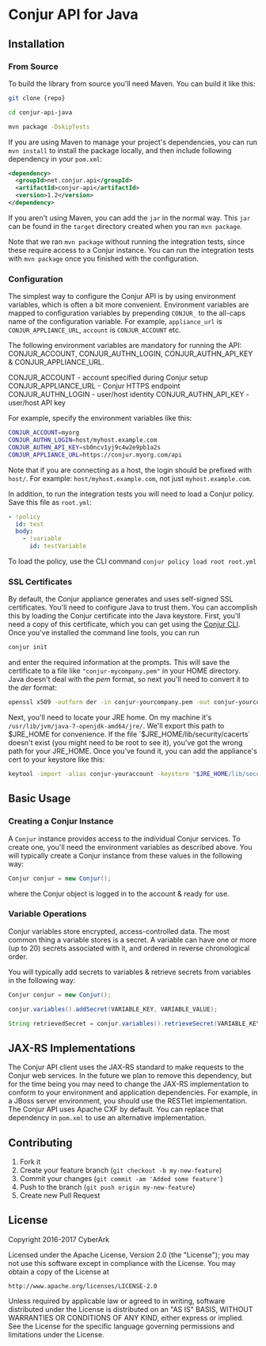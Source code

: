Conjur API for Java
===================

## Installation

### From Source

To build the library from source you'll need Maven.  You can build it like this:

```bash
git clone {repo}

cd conjur-api-java

mvn package -DskipTests

```

If you are using Maven to manage your project's dependencies, you can run `mvn install` to install the package locally, and then include following dependency in your `pom.xml`:

```xml
<dependency>
  <groupId>net.conjur.api</groupId>
  <artifactId>conjur-api</artifactId>
  <version>1.2</version>
</dependency>
```

If you aren't using Maven, you can add the `jar` in the normal way. This `jar` can be found in
the `target` directory created when you ran `mvn package`.

Note that we ran `mvn package` without running the integration tests, since these require access to a Conjur instance. You can run the 
integration tests with `mvn package` once you finished with the configuration.

### Configuration

The simplest way to configure the Conjur API is by using environment variables, which is often a bit more convenient. 
Environment variables are mapped to configuration variables by prepending `CONJUR_` to the all-caps name of the 
configuration variable. For example, `appliance_url` is `CONJUR_APPLIANCE_URL`, `account` is `CONJUR_ACCOUNT` etc.  

The following environment variables are mandatory for running the API: CONJUR_ACCOUNT, CONJUR_AUTHN_LOGIN, CONJUR_AUTHN_API_KEY & CONJUR_APPLIANCE_URL.

CONJUR_ACCOUNT - account specified during Conjur setup
CONJUR_APPLIANCE_URL - Conjur HTTPS endpoint
CONJUR_AUTHN_LOGIN - user/host identity
CONJUR_AUTHN_API_KEY - user/host API key

For example, specify the environment variables like this:

```bash
CONJUR_ACCOUNT=myorg
CONJUR_AUTHN_LOGIN=host/myhost.example.com
CONJUR_AUTHN_API_KEY=sb0ncv1yj9c4w2e9pb1a2s
CONJUR_APPLIANCE_URL=https://conjur.myorg.com/api
```

Note that if you are connecting as a host, the login should be prefixed with `host/`. For example: `host/myhost.example.com`,
not just `myhost.example.com`.

In addition, to run the integration tests you will need to load a Conjur policy. Save this file as `root.yml`:

```yaml
- !policy
  id: test
  body:
    - !variable
      id: testVariable
```

To load the policy, use the CLI command `conjur policy load root root.yml`

### SSL Certificates

By default, the Conjur appliance generates and uses self-signed SSL certificates. You'll need to configure
Java to trust them. You can accomplish this by loading the Conjur certificate into the Java keystore.
First, you'll need a copy of this certificate, which you can get using the [Conjur CLI](https://developer.conjur.net/cli).
Once you've installed the command line tools, you can run

```bash
conjur init
```

and enter the required information at the prompts.  This will save the certificate to a file like `"conjur-mycompany.pem"`
in your HOME directory.  Java doesn't deal with the *pem* format, so next you'll need to convert it to the *der* format:

```bash
openssl x509 -outform der -in conjur-yourcompany.pem -out conjur-yourcompany.der
```

Next, you'll need to locate your JRE home.   On my machine it's `/usr/lib/jvm/java-7-openjdk-amd64/jre/`.  We'll export
this path to $JRE_HOME for convenience. If the file `$JRE_HOME/lib/security/cacerts` doesn't exist (you might need to be
root to see it), you've got the wrong path for your JRE_HOME.  Once you've found it, you can add the appliance's cert
to your keystore like this:

```bash
keytool -import -alias conjur-youraccount -keystore "$JRE_HOME/lib/security/cacerts"  -file ./conjur-youraccount.der
```

## Basic Usage

### Creating a Conjur Instance

A `Conjur` instance provides access to the individual Conjur services. To create one, you'll need the environment
variables as described above. You will typically create a Conjur instance from these values in the following way:

```java
Conjur conjur = new Conjur();

```

where the Conjur object is logged in to the account & ready for use.


### Variable Operations

Conjur variables store encrypted, access-controlled data. The most common thing a variable stores is a secret.
A variable can have one or more (up to 20) secrets associated with it, and ordered in reverse chronological order.

You will typically add secrets to variables & retrieve secrets from variables in the following way:

```java
Conjur conjur = new Conjur();

conjur.variables().addSecret(VARIABLE_KEY, VARIABLE_VALUE);

String retrievedSecret = conjur.variables().retrieveSecret(VARIABLE_KEY);
```


## JAX-RS Implementations

The Conjur API client uses the JAX-RS standard to make requests to the Conjur web services.  In the future we plan to
remove this dependency, but for the time being you may need to change the JAX-RS implementation to conform to your
environment and application dependencies.  For example, in a JBoss server environment, you should use the RESTlet
implementation.  The Conjur API uses Apache CXF by default.  You can replace that dependency in `pom.xml` to use an
alternative implementation.

## Contributing

1. Fork it
2. Create your feature branch (`git checkout -b my-new-feature`)
3. Commit your changes (`git commit -am 'Added some feature'`)
4. Push to the branch (`git push origin my-new-feature`)
5. Create new Pull Request

## License

Copyright 2016-2017 CyberArk

Licensed under the Apache License, Version 2.0 (the "License");
you may not use this software except in compliance with the License.
You may obtain a copy of the License at

    http://www.apache.org/licenses/LICENSE-2.0

Unless required by applicable law or agreed to in writing, software
distributed under the License is distributed on an "AS IS" BASIS,
WITHOUT WARRANTIES OR CONDITIONS OF ANY KIND, either express or implied.
See the License for the specific language governing permissions and
limitations under the License.
